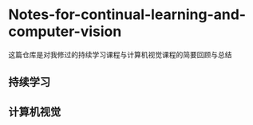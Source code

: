 # Notes-for-continual-learning-and-computer-vision
这篇仓库是对我修过的持续学习课程与计算机视觉课程的简要回顾与总结
## 持续学习

## 计算机视觉
